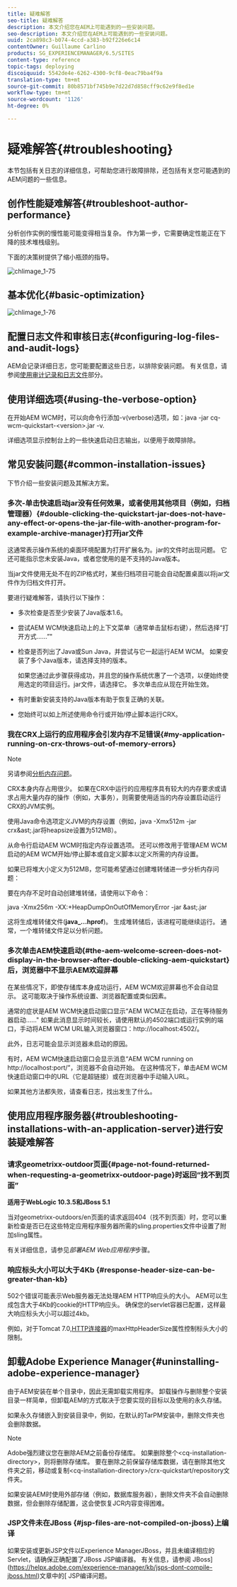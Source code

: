 ```yaml
---
title: 疑难解答
seo-title: 疑难解答
description: 本文介绍您在AEM上可能遇到的一些安装问题。
seo-description: 本文介绍您在AEM上可能遇到的一些安装问题。
uuid: 2ca898c3-b074-4ccd-a383-b92f226e6c14
contentOwner: Guillaume Carlino
products: SG_EXPERIENCEMANAGER/6.5/SITES
content-type: reference
topic-tags: deploying
discoiquuid: 5542de4e-6262-4300-9cf8-0eac79ba4f9a
translation-type: tm+mt
source-git-commit: 80b8571bf745b9e7d22d7d858cff9c62e9f8ed1e
workflow-type: tm+mt
source-wordcount: '1126'
ht-degree: 0%

---
```



# 疑难解答{#troubleshooting}

本节包括有关日志的详细信息，可帮助您进行故障排除，还包括有关您可能遇到的AEM问题的一些信息。

## 创作性能疑难解答{#troubleshoot-author-performance}

分析创作实例的慢性能可能变得相当复杂。 作为第一步，它需要确定性能正在下降的技术堆栈级别。

下面的决策树提供了缩小瓶颈的指导。

![chlimage_1-75](assets/chlimage_1-75.png)

## 基本优化{#basic-optimization}

![chlimage_1-76](assets/chlimage_1-76.png)

## 配置日志文件和审核日志{#configuring-log-files-and-audit-logs}

AEM会记录详细日志，您可能要配置这些日志，以排除安装问题。 有关信息，请参阅[使用审计记录和日志文件](/help/sites-deploying/monitoring-and-maintaining.md#working-with-audit-records-and-log-files)部分。

## 使用详细选项{#using-the-verbose-option}

在开始AEM WCM时，可以向命令行添加-v(verbose)选项，如：java -jar cq-wcm-quickstart-&lt;version>.jar -v.

详细选项显示控制台上的一些快速启动日志输出，以便用于故障排除。

## 常见安装问题{#common-installation-issues}

下节介绍一些安装问题及其解决方案。

### 多次-单击快速启动jar没有任何效果，或者使用其他项目（例如，归档管理器）{#double-clicking-the-quickstart-jar-does-not-have-any-effect-or-opens-the-jar-file-with-another-program-for-example-archive-manager}打开jar文件

这通常表示操作系统的桌面环境配置为打开扩展名为。jar的文件时出现问题。 它还可能指示您未安装Java，或者您使用的是不支持的Java版本。

当jar文件使用无处不在的ZIP格式时，某些归档项目可能会自动配置桌面以将jar文件作为归档文件打开。

要进行疑难解答，请执行以下操作：

* 多次检查是否至少安装了Java版本1.6。
* 尝试AEM WCM快速启动上的上下文菜单（通常单击鼠标右键），然后选择“打开方式……”&quot;
* 检查是否列出了Java或Sun Java，并尝试与它一起运行AEM WCM。 如果安装了多个Java版本，请选择支持的版本。

   如果您通过此步骤获得成功，并且您的操作系统优惠了一个选项，以便始终使用选定的项目运行。jar文件，请选择它。 多次单击应从现在开始生效。

* 有时重新安装支持的Java版本有助于恢复正确的关联。
* 您始终可以如上所述使用命令行或开始/停止脚本运行CRX。

### 我在CRX上运行的应用程序会引发内存不足错误{#my-application-running-on-crx-throws-out-of-memory-errors}

>[!NOTE]
>
>另请参阅[分析内存问题](https://helpx.adobe.com/experience-manager/kb/AnalyzeMemoryProblems.html)。


CRX本身内存占用很少。 如果在CRX中运行的应用程序具有较大的内存要求或请求占用大量内存的操作（例如，大事务），则需要使用适当的内存设置启动运行CRX的JVM实例。

使用Java命令选项定义JVM的内存设置（例如，java -Xmx512m -jar crx&amp;ast;.jar将heapsize设置为512MB）。

从命令行启动AEM WCM时指定内存设置选项。 还可以修改用于管理AEM WCM启动的AEM WCM开始/停止脚本或自定义脚本以定义所需的内存设置。

如果已将堆大小定义为512MB，您可能希望通过创建堆转储进一步分析内存问题：

要在内存不足时自动创建堆转储，请使用以下命令：

java -Xmx256m -XX:+HeapDumpOnOutOfMemoryError -jar &amp;ast;.jar

这将生成堆转储文件(**java_...hprof**)。 生成堆转储后，该进程可能继续运行。 通常，一个堆转储文件足以分析问题。

### 多次单击AEM快速启动{#the-aem-welcome-screen-does-not-display-in-the-browser-after-double-clicking-aem-quickstart}后，浏览器中不显示AEM欢迎屏幕

在某些情况下，即使存储库本身成功运行，AEM WCM欢迎屏幕也不会自动显示。 这可能取决于操作系统设置、浏览器配置或类似因素。

通常的症状是AEM WCM快速启动窗口显示“AEM WCM正在启动，正在等待服务器启动……&quot; 如果此消息显示时间较长，请使用默认的4502端口或运行实例的端口，手动将AEM WCM URL输入浏览器窗口：http://localhost:4502/。

此外，日志可能会显示浏览器未启动的原因。

有时，AEM WCM快速启动窗口会显示消息“AEM WCM running on http://localhost:port/”，浏览器不会自动开始。 在这种情况下，单击AEM WCM快速启动窗口中的URL（它是超链接）或在浏览器中手动输入URL。

如果其他方法都失败，请查看日志，找出发生了什么。

## 使用应用程序服务器{#troubleshooting-installations-with-an-application-server}进行安装疑难解答

### 请求geometrixx-outdoor页面{#page-not-found-returned-when-requesting-a-geometrixx-outdoor-page}时返回“找不到页面”

**适用于WebLogic 10.3.5和JBoss 5.1**

当对geometrixx-outdoors/en页面的请求返回404（找不到页面）时，您可以重新检查是否已在这些特定应用程序服务器所需的sling.properties文件中设置了附加sling属性。

有关详细信息，请参见&#x200B;*部署AEM Web应用程序*&#x200B;步骤。

### 响应标头大小可以大于4Kb {#response-header-size-can-be-greater-than-kb}

502个错误可能表示Web服务器无法处理AEM HTTP响应头的大小。 AEM可以生成包含大于4Kb的cookie的HTTP响应头。 确保您的servlet容器已配置，这样最大响应标头大小可以超过4kb。

例如，对于Tomcat 7.0,[HTTP连接器](https://tomcat.apache.org/tomcat-7.0-doc/config/http.html)的maxHttpHeaderSize属性控制标头大小的限制。

## 卸载Adobe Experience Manager{#uninstalling-adobe-experience-manager}

由于AEM安装在单个目录中，因此无需卸载实用程序。 卸载操作与删除整个安装目录一样简单，但卸载AEM的方式取决于您要实现的目标以及使用的永久存储。

如果永久存储嵌入到安装目录中，例如，在默认的TarPM安装中，删除文件夹也会删除数据。

>[!NOTE]
>
>Adobe强烈建议您在删除AEM之前备份存储库。 如果删除整个&lt;cq-installation-directory>，则将删除存储库。 要在删除之前保留存储库数据，请在删除其他文件夹之前，移动或复制&lt;cq-installation-directory>/crx-quickstart/repository文件夹。

如果安装AEM时使用外部存储（例如，数据库服务器），删除文件夹不会自动删除数据，但会删除存储配置，这会使恢复JCR内容变得困难。

### JSP文件未在JBoss {#jsp-files-are-not-compiled-on-jboss}上编译

如果安装或更新JSP文件以Experience ManagerJBoss，并且未编译相应的Servlet，请确保正确配置了JBoss JSP编译器。 有关信息，请参阅
JBoss](https://helpx.adobe.com/experience-manager/kb/jsps-dont-compile-jboss.html)文章中的[ JSP编译问题。
